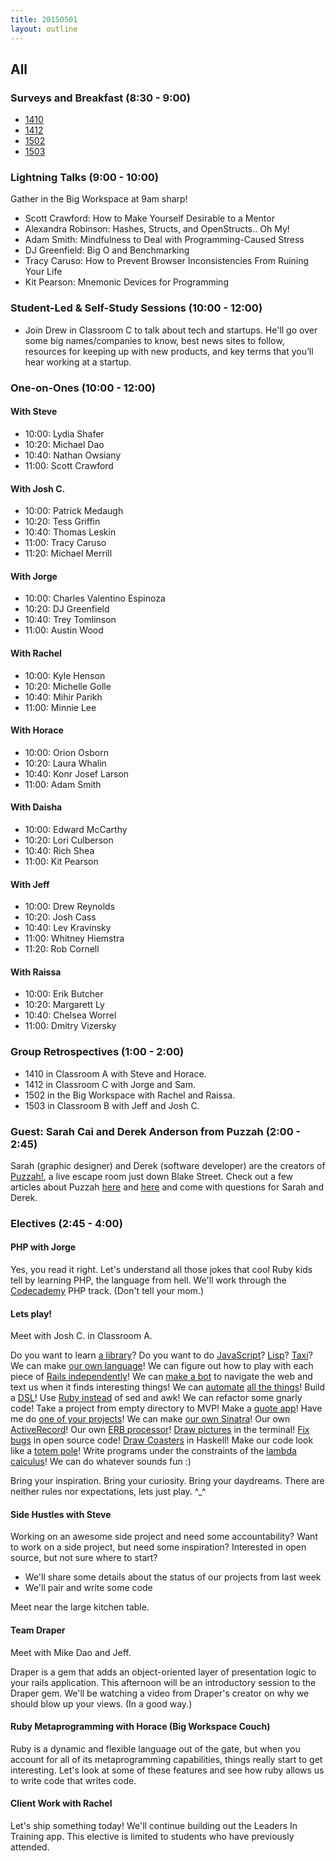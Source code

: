 ```yaml
---
title: 20150501
layout: outline
---
```


## All

### Surveys and Breakfast (8:30 - 9:00)

* [1410](https://docs.google.com/a/casimircreative.com/forms/d/16Lw9waPY4GgDJu4Cx_0jB_qptZHR0qxGXUrnzDiPWTo/viewform)
* [1412](https://docs.google.com/a/casimircreative.com/forms/d/1YCpIa-6fpBgtoSwSZKI0OGpZ5Jl35ZFUtci1aBTj_ZQ/viewform)
* [1502](https://docs.google.com/a/casimircreative.com/forms/d/16XSmGL0VBzSGdK3Z1Oscg0GzVQrcjU7eEAwMtMASvWo/viewform)
* [1503](https://docs.google.com/a/casimircreative.com/forms/d/1a1oghylBUKmZf46EFoQBcAaYJfEOaByXMV5hOMnYKhY/viewform)

### Lightning Talks (9:00 - 10:00)

Gather in the Big Workspace at 9am sharp!

* Scott Crawford: How to Make Yourself Desirable to a Mentor
* Alexandra Robinson: Hashes, Structs, and OpenStructs.. Oh My!
* Adam Smith: Mindfulness to Deal with Programming-Caused Stress
* DJ Greenfield: Big O and Benchmarking
* Tracy Caruso: How to Prevent Browser Inconsistencies From Ruining Your Life
* Kit Pearson: Mnemonic Devices for Programming

### Student-Led & Self-Study Sessions (10:00 - 12:00)

* Join Drew in Classroom C to talk about tech and startups. He'll go over some big names/companies to know, best news sites to follow, resources for keeping up with new products, and key terms that you’ll hear working at a startup.

### One-on-Ones (10:00 - 12:00)

#### With Steve

* 10:00: Lydia Shafer
* 10:20: Michael Dao
* 10:40: Nathan Owsiany
* 11:00: Scott Crawford

#### With Josh C.

* 10:00: Patrick Medaugh
* 10:20: Tess Griffin
* 10:40: Thomas Leskin
* 11:00: Tracy Caruso
* 11:20: Michael Merrill

#### With Jorge

* 10:00: Charles Valentino Espinoza
* 10:20: DJ Greenfield
* 10:40: Trey Tomlinson
* 11:00: Austin Wood

#### With Rachel

* 10:00: Kyle Henson
* 10:20: Michelle Golle
* 10:40: Mihir Parikh
* 11:00: Minnie Lee

#### With Horace

* 10:00: Orion Osborn
* 10:20: Laura Whalin
* 10:40: Konr Josef Larson
* 11:00: Adam Smith

#### With Daisha

* 10:00: Edward McCarthy
* 10:20: Lori Culberson
* 10:40: Rich Shea
* 11:00: Kit Pearson

#### With Jeff

* 10:00: Drew Reynolds
* 10:20: Josh Cass
* 10:40: Lev Kravinsky
* 11:00: Whitney Hiemstra
* 11:20: Rob Cornell

#### With Raissa

* 10:00: Erik Butcher
* 10:20: Margarett Ly
* 10:40: Chelsea Worrel
* 11:00: Dmitry Vizersky

### Group Retrospectives (1:00 - 2:00)

* 1410 in Classroom A with Steve and Horace.
* 1412 in Classroom C with Jorge and Sam.
* 1502 in the Big Workspace with Rachel and Raissa.
* 1503 in Classroom B with Jeff and Josh C.

### Guest: Sarah Cai and Derek Anderson from Puzzah (2:00 - 2:45)

Sarah (graphic designer) and Derek (software developer) are the creators of [Puzzah!](https://www.puzzah.com/), a live escape room just down Blake Street. Check out a few articles about Puzzah [here](http://www.westword.com/arts/puzzah-takes-puzzle-gaming-off-the-screen-and-into-real-life-lodo-6048751) and [here](http://www.denverpost.com/entertainment/ci_27413726/growing-escape-room-scene-puts-puzzling-spin-group) and come with questions for Sarah and Derek.

### Electives (2:45 - 4:00)

#### PHP with Jorge

Yes, you read it right. Let's understand all those jokes that cool Ruby kids tell by learning PHP, the language from hell. We'll work through the [Codecademy](http://www.codecademy.com/en/tracks/php) PHP track. (Don't tell your mom.)

#### Lets play!

Meet with Josh C. in Classroom A.

Do you want to learn [a library](https://www.ruby-toolbox.com/)?
Do you want to do [JavaScript](https://babeljs.io/)?
[Lisp](https://github.com/JoshCheek/Play/blob/78a7fd77da9dc8d46cfb0dad431f18abf6a06617/lisp-games/hilo/hilo.lisp)?
[Taxi](https://bigzaphod.github.io/Taxi/)?
We can make [our own language](https://github.com/JoshCheek/day-dream-in-Ruby/blob/06053303907917bf695e6d1bdf0b0fb6cd5d4f3e/Readme.md#example)!
We can figure out how to play with each piece of [Rails independently](https://github.com/JoshCheek/playgrounds)!
We can [make a bot](https://github.com/JoshCheek/Play/tree/78a7fd77da9dc8d46cfb0dad431f18abf6a06617/blackboardbot/) to navigate the web and text us when it finds interesting things!
We can [automate](http://www.sikuli.org/) [all the things](https://github.com/JoshCheek/Play/blob/78a7fd77da9dc8d46cfb0dad431f18abf6a06617/sikulidraw/results.png)!
Build a [DSL](https://github.com/JoshCheek/Play/blob/78a7fd77da9dc8d46cfb0dad431f18abf6a06617/land-of-lisp-itinerary/input/day_01.rb)!
Use [Ruby instead](https://github.com/JoshCheek/Play/tree/master/ruby-one-liners/) of sed and awk!
We can refactor some gnarly code! Take a project from empty directory to MVP!
Make a [quote app](http://legit-quotes.com/A%20Turing%20student%20who%20is%20just%20like%20you/I%20attended%20Josh's%20unstructured%20elective...%20I%20laughed,%20I%20cried,%20I%20called%20my%20loved%20ones,%20learned%20about%20life,%20experienced%20existential%20crisis,%20came%20of%20age,%20found%20my%20qi.%0A%0AI%20became%20the%20person%20I%20am%20today.)!
Have me do [one of your projects](https://github.com/JoshCheek/event_reporter)!
We can make [our own Sinatra](https://gist.github.com/JoshCheek/298f542a576bfe960d1e/#file-http_stuffs-txt-L176)!
Our own [ActiveRecord](https://gist.github.com/JoshCheek/f1cfb1ad6b8d67bb9629)!
Our own [ERB processor](https://gist.github.com/JoshCheek/2b30b052560337522f94#file-procedural_oo_parser-rb)!
[Draw pictures](https://github.com/JoshCheek/print-png/blob/master/screenshot-rainbow.png) in the terminal!
[Fix bugs](https://github.com/rspec/rspec-core/pull/1950) in open source code!
[Draw Coasters](https://gist.github.com/JoshCheek/a72f54412db272daee2e#file-screenshot-png) in Haskell!
Make our code look like a [totem pole](https://gist.github.com/JoshCheek/d8986300e401dc2163d4/)!
Write programs under the constraints of the [lambda calculus](https://gist.github.com/JoshCheek/eb22f9e91b9a7891ffea)!
We can do whatever sounds fun :)

Bring your inspiration.
Bring your curiosity.
Bring your daydreams.
There are neither rules nor expectations, lets just play. ^_^

#### Side Hustles with Steve

Working on an awesome side project and need some accountability? Want to work on a side project, but need some inspiration? Interested in open source, but not sure where to start?

* We'll share some details about the status of our projects from last week
* We'll pair and write some code

Meet near the large kitchen table.

#### Team Draper

Meet with Mike Dao and Jeff.

Draper is a gem that adds an object-oriented layer of presentation logic to your rails application. This afternoon will be an introductory session to the Draper gem. We'll be watching a video from Draper's creator on why we should blow up your views. (In a good way.)

#### Ruby Metaprogramming with Horace (Big Workspace Couch)

Ruby is a dynamic and flexible language out of the gate, but when you account for all of its metaprogramming capabilities, things really start to get interesting. Let's look at some of these features and see how ruby allows us to write code that writes code.

#### Client Work with Rachel

Let's ship something today! We'll continue building out the Leaders In Training app. This elective is limited to students who have previously attended.
